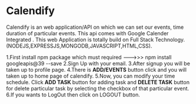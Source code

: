 # Calendify
Calendify is an web application/API on which we can set our events, time duration of particular events. 
This api comes with Google Calender Integrated . This web Application is totally build on Full Stack Technology. (NODEJS,EXPRESSJS,MONGODB,JAVASCRIPT,HTML,CSS).

1.First install npm package which must required --->>>      npm install googleapis@39 --save
2.Sign Up with your email.
3.After signup you will be taken up to profile page.
4.There is <strong>ADD/EVENTS</strong> button click and you will taken up to home page of calendify.
5.Now, you can modify your time schedule. Click <strong>ADD TASK </strong>button for adding task and <strong>DELETE TASK</strong> button for delete particular task by      selecting the checkbox of that particular event.
6.If you wants to LogOut then click on LOGOUT button.
